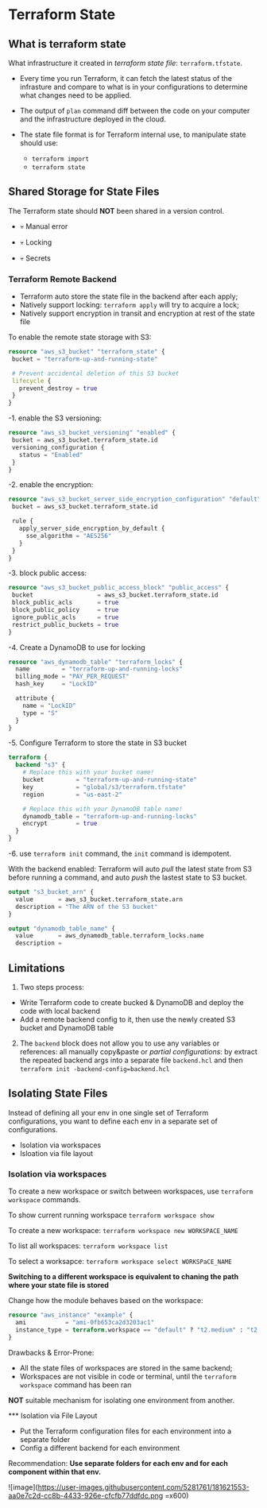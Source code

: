 # Terraform State

## What is terraform state

What infrastructure it created in _terraform state file_: `terraform.tfstate`.

- Every time you run Terraform, it can fetch the latest status of the infrasture and compare to what is in your configurations to determine what changes need to be applied.

- The output of `plan` command diff between the code on your computer and the infrastructure deployed in the cloud.

- The state file format is for Terraform internal use, to manipulate state should use:
  - `terraform import`
  - `terraform state`


## Shared Storage for State Files

The Terraform state should __NOT__ been shared in a version control.
 
 - :skull: Manual error 

 - :skull: Locking
 
 - :skull: Secrets

 ### Terraform Remote Backend
 
 - Terraform auto store the state file in the backend after each apply;
 - Natively support locking: `terraform apply` will try to acquire a lock;
 - Natively support encryption in transit and encryption at rest of the state file
 
 To enable the remote state storage with S3:
 
 ```tf
 resource "aws_s3_bucket" "terraform_state" {
  bucket = "terraform-up-and-running-state"

  # Prevent accidental deletion of this S3 bucket
  lifecycle {
    prevent_destroy = true
  }
}
 ```
 -1. enable the S3 versioning:
 
 ```tf
 resource "aws_s3_bucket_versioning" "enabled" {
  bucket = aws_s3_bucket.terraform_state.id
  versioning_configuration {
    status = "Enabled"
  }
}
 ```
 
 -2. enable the encryption:
 
 ```tf
 resource "aws_s3_bucket_server_side_encryption_configuration" "default" {
  bucket = aws_s3_bucket.terraform_state.id

  rule {
    apply_server_side_encryption_by_default {
      sse_algorithm = "AES256"
    }
  }
}
 ```
 
 -3. block public access:
 
 ```tf
 resource "aws_s3_bucket_public_access_block" "public_access" {
  bucket                  = aws_s3_bucket.terraform_state.id
  block_public_acls       = true
  block_public_policy     = true
  ignore_public_acls      = true
  restrict_public_buckets = true
}
```

-4. Create a DynamoDB to use for locking

```tf
resource "aws_dynamodb_table" "terraform_locks" {
  name         = "terraform-up-and-running-locks"
  billing_mode = "PAY_PER_REQUEST"
  hash_key     = "LockID"

  attribute {
    name = "LockID"
    type = "S"
  }
}

```

-5. Configure Terraform to store the state in S3 bucket

```tf
terraform {
  backend "s3" {
    # Replace this with your bucket name!
    bucket         = "terraform-up-and-running-state"
    key            = "global/s3/terraform.tfstate"
    region         = "us-east-2"

    # Replace this with your DynamoDB table name!
    dynamodb_table = "terraform-up-and-running-locks"
    encrypt        = true
  }
}
```

-6. use `terraform init` command, the `init` command is idempotent.

With the backend enabled: Terraform will auto _pull_ the latest state from S3 before running a command, and auto _push_ the lastest state to S3 bucket.

```tf
output "s3_bucket_arn" {
  value       = aws_s3_bucket.terraform_state.arn
  description = "The ARN of the S3 bucket"
}

output "dynamodb_table_name" {
  value       = aws_dynamodb_table.terraform_locks.name
  description = 
```

## Limitations

1. Two steps process:

  - Write Terraform code to create bucked & DynamoDB and deploy the code with local backend
  - Add a remote backend config to it, then use the newly created S3 bucket and DynamoDB table
 
 2. The `backend` block does not allow you to use any variables or references: all manually copy&paste or _partial configurations_: by extract the repeated backend args into a separate file `backend.hcl` and then `terraform init -backend-config=backend.hcl`

## Isolating State Files

Instead of defining all your env in one single set of Terraform configurations, you want to define each env in a separate set of configurations.

- Isolation via workspaces
- Isloation via file layout

### Isolation via workspaces

To create a new workspace or switch between workspaces, use `terraform workspace` commands.

To show current running workspace `terraform workspace show`

To create a new workspace: `terraform workspace new WORKSPACE_NAME`

To list all workspaces: `terraform workspace list`

To select a worksapce: `terraform workspace select WORKSPaCE_NAME`

**Switching to a different workspace is equivalent to chaning the path where your state file is stored**

Change how the module behaves based on the workspace:

```tf
resource "aws_instance" "example" {
  ami           = "ami-0fb653ca2d3203ac1"
  instance_type = terraform.workspace == "default" ? "t2.medium" : "t2.micro"
}
```

Drawbacks & Error-Prone:

- All the state files of workspaces are stored in the same backend;
- Workspaces are not visible in code or terminal, until the `terraform workspace` command has been ran

**NOT** suitable mechanism for isolating one environment from another.

*** Isolation via File Layout

- Put the Terraform configuration files for each environment into a separate folder
- Config a different backend for each environment

Recommendation: __Use separate folders for each env and for each component within that env.__

![image](https://user-images.githubusercontent.com/5281761/181621553-aa0e7c2d-cc8b-4433-926e-cfcfb77ddfdc.png =x600)
